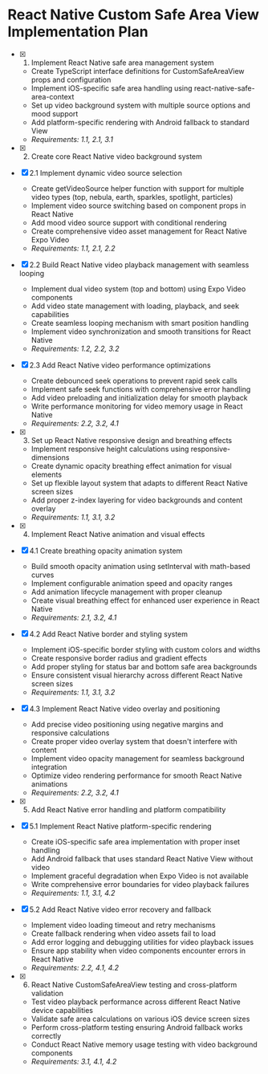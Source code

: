 # React Native Custom Safe Area View Implementation Plan

- [x] 1. Implement React Native safe area management system




  - Create TypeScript interface definitions for CustomSafeAreaView props and configuration
  - Implement iOS-specific safe area handling using react-native-safe-area-context
  - Set up video background system with multiple source options and mood support
  - Add platform-specific rendering with Android fallback to standard View
  - _Requirements: 1.1, 2.1, 3.1_

- [x] 2. Create core React Native video background system





- [x] 2.1 Implement dynamic video source selection



  - Create getVideoSource helper function with support for multiple video types (top, nebula, earth, sparkles, spotlight, particles)
  - Implement video source switching based on component props in React Native
  - Add mood video source support with conditional rendering
  - Create comprehensive video asset management for React Native Expo Video
  - _Requirements: 1.1, 2.1, 2.2_

- [x] 2.2 Build React Native video playback management with seamless looping

  - Implement dual video system (top and bottom) using Expo Video components
  - Add video state management with loading, playback, and seek capabilities
  - Create seamless looping mechanism with smart position handling
  - Implement video synchronization and smooth transitions for React Native
  - _Requirements: 1.2, 2.2, 3.2_

- [x] 2.3 Add React Native video performance optimizations
  - Create debounced seek operations to prevent rapid seek calls
  - Implement safe seek functions with comprehensive error handling
  - Add video preloading and initialization delay for smooth playback
  - Write performance monitoring for video memory usage in React Native
  - _Requirements: 2.2, 3.2, 4.1_

- [x] 3. Set up React Native responsive design and breathing effects
  - Implement responsive height calculations using responsive-dimensions
  - Create dynamic opacity breathing effect animation for visual elements
  - Set up flexible layout system that adapts to different React Native screen sizes
  - Add proper z-index layering for video backgrounds and content overlay
  - _Requirements: 1.1, 3.1, 3.2_

- [x] 4. Implement React Native animation and visual effects
- [x] 4.1 Create breathing opacity animation system
  - Build smooth opacity animation using setInterval with math-based curves
  - Implement configurable animation speed and opacity ranges
  - Add animation lifecycle management with proper cleanup
  - Create visual breathing effect for enhanced user experience in React Native
  - _Requirements: 2.1, 3.2, 4.1_

- [x] 4.2 Add React Native border and styling system
  - Implement iOS-specific border styling with custom colors and widths
  - Create responsive border radius and gradient effects
  - Add proper styling for status bar and bottom safe area backgrounds
  - Ensure consistent visual hierarchy across different React Native screen sizes
  - _Requirements: 1.1, 3.1, 3.2_

- [x] 4.3 Implement React Native video overlay and positioning
  - Add precise video positioning using negative margins and responsive calculations
  - Create proper video overlay system that doesn't interfere with content
  - Implement video opacity management for seamless background integration
  - Optimize video rendering performance for smooth React Native animations
  - _Requirements: 2.2, 3.2, 4.1_

- [x] 5. Add React Native error handling and platform compatibility
- [x] 5.1 Implement React Native platform-specific rendering
  - Create iOS-specific safe area implementation with proper inset handling
  - Add Android fallback that uses standard React Native View without video
  - Implement graceful degradation when Expo Video is not available
  - Write comprehensive error boundaries for video playback failures
  - _Requirements: 1.1, 3.1, 4.2_

- [x] 5.2 Add React Native video error recovery and fallback
  - Implement video loading timeout and retry mechanisms
  - Create fallback rendering when video assets fail to load
  - Add error logging and debugging utilities for video playback issues
  - Ensure app stability when video components encounter errors in React Native
  - _Requirements: 2.2, 4.1, 4.2_

- [x] 6. React Native CustomSafeAreaView testing and cross-platform validation
  - Test video playback performance across different React Native device capabilities
  - Validate safe area calculations on various iOS device screen sizes
  - Perform cross-platform testing ensuring Android fallback works correctly
  - Conduct React Native memory usage testing with video background components
  - _Requirements: 3.1, 4.1, 4.2_